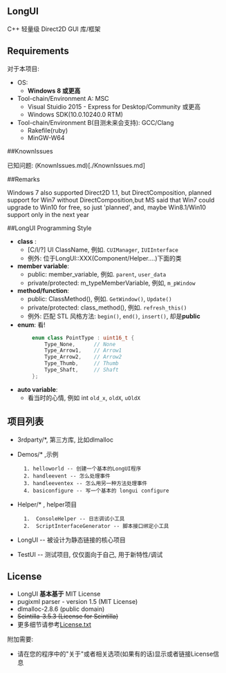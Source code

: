 ﻿## LongUI
 C++ 轻量级 Direct2D GUI 库/框架  

## Requirements
  
对于本项目:
  
  - OS: 
    - **Windows 8 或更高**
  - Tool-chain/Environment A: MSC  
    - Visual Stuidio 2015 - Express for Desktop/Community 或更高
    - Windows SDK(10.0.10240.0 RTM)
  - Tool-chain/Environment B(目测未来会支持): GCC/Clang  
    - Rakefile(ruby)
    - MinGW-W64
    
##KnownIssues
  
  已知问题: (KnownIssues.md)[./KnownIssues.md]
  
##Remarks
  
  Windows 7 also supported Direct2D 1.1, but DirectComposition, planned support
  for Win7 without DirectComposition,but MS said that Win7 could upgrade to 
  Win10 for free, so just 'planned', and, maybe Win8.1/Win10 support only in 
  the next year
  
##LongUI Programming Style
  
  - **class** :  
      - \[C/I/?\] UI ClassName, 例如. `CUIManager`, `IUIInterface `
      - 例外: 位于LongUI::XXX(Component/Helper....)下面的类
  - **member variable**:  
      - public: member_variable, 例如. `parent`, `user_data`
      - private/protected: m_typeMemberVariable, 例如, `m_pWindow`
  - **method/function**:  
      - public: ClassMethod(), 例如. `GetWindow()`, `Update()`
      - private/protected:  class_method(), 例如. `refresh_this()`  
      - 例外: 匹配 STL 风格方法: `begin()`, `end()`, `insert()`, 却是**public**
  - **enum**:  看!
```cpp
        enum class PointType : uint16_t {
            Type_None,      // None
            Type_Arrow1,    // Arrow1
            Type_Arrow2,    // Arrow2
            Type_Thumb,     // Thumb
            Type_Shaft,     // Shaft
        };
```
  - **auto variable**:  
    - 看当时的心情, 例如  int `old_x`, `oldX`, `uOldX`
    

## 项目列表
  
  - 3rdparty/*, 第三方库, 比如dlmalloc
  - Demos/* ,示例

          1. helloworld -- 创建一个基本的LongUI程序
          2. handleevent -- 怎么处理事件
          3. handleeventex -- 怎么用另一种方法处理事件
          4. basiconfigure -- 写一个基本的 longui configure
  - Helper/* , helper项目

          1.  ConsoleHelper -- 日志调试小工具
          2.  ScriptInterfaceGenerator -- 脚本接口绑定小工具
  - LongUI -- 被设计为静态链接的核心项目
  - TestUI -- 测试项目, 仅仅面向于自己, 用于新特性/调试
  
## License
  
  - LongUI **基本基于** MIT License
  - pugixml parser - version 1.5 (MIT License)
  - dlmalloc-2.8.6 (public domain)
  - ~~Scintilla-3.5.3 (License for Scintilla)~~
  - 更多细节请参考[License.txt](./License.txt)
  
附加需要:
  - 请在您的程序中的"关于"或者相关选项(如果有的话)显示或者链接License信息
